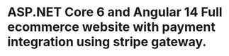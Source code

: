 # ASP.NET Core 6 and Angular 14 Full ecommerce website with payment integration using stripe gateway.

